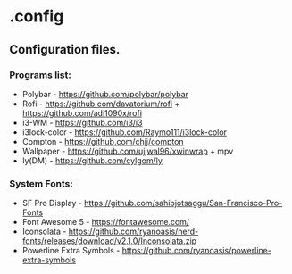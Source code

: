 # .config

## Configuration files.

### Programs list:

* Polybar       - https://github.com/polybar/polybar
* Rofi          - https://github.com/davatorium/rofi + https://github.com/adi1090x/rofi
* i3-WM         - https://github.com/i3/i3
* i3lock-color  - https://github.com/Raymo111/i3lock-color
* Compton       - https://github.com/chjj/compton
* Wallpaper     - https://github.com/ujjwal96/xwinwrap + mpv
* ly(DM)        - https://github.com/cylgom/ly

### System Fonts:

* SF Pro Display            - https://github.com/sahibjotsaggu/San-Francisco-Pro-Fonts
* Font Awesome 5            - https://fontawesome.com/
* Iconsolata                - https://github.com/ryanoasis/nerd-fonts/releases/download/v2.1.0/Inconsolata.zip
* Powerline Extra Symbols   - https://github.com/ryanoasis/powerline-extra-symbols